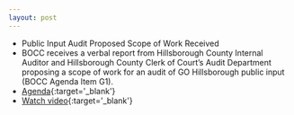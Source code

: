 ```yaml
---
layout: post
---
```


* Public Input Audit Proposed Scope of Work Received 
* BOCC receives a verbal report from Hillsborough County Internal Auditor and Hillsborough County Clerk of Court’s Audit Department proposing a scope of work for an audit of GO Hillsborough public input (BOCC Agenda Item G1).
* [Agenda](http://agenda.hillsboroughcounty.org/cache/00003/567/03-04%20FINAL%20Agenda.pdf){:target='_blank'}
* [Watch video](http://65.49.32.144/Hillsborough/82d63fc5-dae3-496a-9d05-555fdcdd04b0/BOCC_Regular_Meeting_3_4_2015_AM/presentation_file/mgpresenter.html?Stream=low){:target='_blank'}
